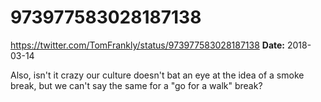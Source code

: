 # 973977583028187138
https://twitter.com/TomFrankly/status/973977583028187138
**Date:** 2018-03-14

Also, isn't it crazy our culture doesn't bat an eye at the idea of a smoke break, but we can't say the same for a "go for a walk" break?
